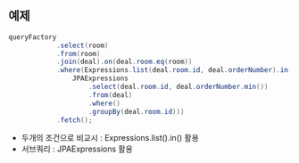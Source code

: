 ## 예제
```java
queryFactory
			.select(room)
			.from(room)
			.join(deal).on(deal.room.eq(room))
			.where(Expressions.list(deal.room.id, deal.orderNumber).in(
				JPAExpressions
					.select(deal.room.id, deal.orderNumber.min())
					.from(deal)
					.where()
					.groupBy(deal.room.id)))
			.fetch();
```
- 두개의 조건으로 비교시 : Expressions.list().in() 활용
- 서브쿼리 : JPAExpressions 활용
